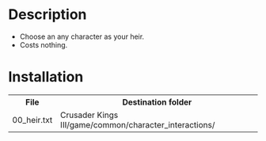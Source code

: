 # Description
+ Choose an any character as your heir.
+ Costs nothing.

# Installation
<table style="width:100%">
  <tr>
    <th>File</th>
    <th>Destination folder</th>
  </tr>
  <tr>
    <td>00_heir.txt</td>
    <td>Crusader Kings III/game/common/character_interactions/</tr>
</table>
